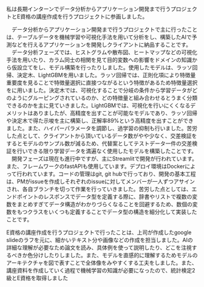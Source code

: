 私は長期インターンでデータ分析からアプリケーション開発まで行うプロジェクトとE資格の講座作成を行うプロジェクトに参画しました。

　データ分析からアプリケーション開発まで行うプロジェクトで主に行ったことは、テーブルデータを機械学習や可視化手法を用いて分析をし、構築したAIで予測などを行えるアプリケーションを開発しクライアントに納品することです。
　データ分析フェーズでは、ヒストグラムや散布図、ヒートマップなどの可視化手法を用いたり、カラム同士の相関を見て目的変数への影響をドメインの知識から仮設立てをし、モデル構築を行ったりしました。使用したモデルは、ラッソ回帰、決定木、LightGBMを用いました。ラッソ回帰では、正則化項により特徴量重要度を見ることで特徴量選択に直接つながるという特徴があるため特徴量選択をに用いました。決定木では、可視化することで分岐の条件から学習データがどのようにグルーピングされているのか、どの特徴量と組み合わせるとうまく分類できるのかを主に見ていきました。LightGBMでは、可視化を行いにくくなるデメリットはありましたが、高精度を出すことが可能なモデルであり、ラッソ回帰や決定木で得た示唆を主に構築し、正解率89%という高精度を出すことができました。また、ハイパーパラメータを調節し、過学習の抑制も行いました。苦労した点として、クライアントから頂いているデータ数がやや少なく、交差検証をするとモデルのサンプル数が減るため、代替案としてテストデータ一件の交差検証を行いできる限り学習データを満遍なく使用したモデルを構築したことです。
　開発フェーズは現在も進行中ですが、主にStreamlitで開発が行われています。また、フレームワークのfastAPIも使用しています。デプロイ環境はDockerによって行われています。コードの管理はgit, git hubで行っており、開発の基本工程は、PMがissueを作成しそれぞれのissueに対してメンバーが一人ずつアサインされ、各自ブランチを切って作業を行っていきました。苦労した点としては、エンドポイントのレスポンスでデータ型を定義する際に、辞書やリストで複数の変数をまとめすぎてデータ構造がわかりづらくなることを回避するため、数個の変数をもつクラスをいくつも定義することでデータ型の構造を細分化して実装したことです。


E資格の講座作成を行うプロジェクトで行ったことは、上司が作成したgoogle slideのラフを元に、細かいテキスト分や画像などの作成を担当しました。AIの詳細な理解が必要なため論文を読み、具体例を使って説明したり、どこを注視するべきか色分けしたりしました。また、モデルを直感的に理解するためモデルのアーキテクチャを図で表すことで全体像をみやすくする工夫をしました。また、講座資料を作成していく過程で機械学習の知識が必要になったので、統計検定2級とE資格を取得しました
